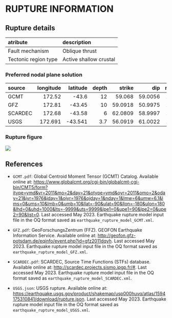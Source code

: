 # RUPTURE INFORMATION
    
## Rupture details

| atribute             | description            |
|:---------------------|:-----------------------|
| Fault mechanism       | Oblique thrust         |
| Tectonic region type | Active shallow crustal |


### Preferred nodal plane solution

| source   |   longitude |   latitude |   depth |   strike |     dip |   rake |   mag |
|:---------|------------:|-----------:|--------:|---------:|--------:|-------:|------:|
| GCMT     |     172.52  |    -43.6   |    12   |  59.068  | 59.0056 |    147 |  6.1  |
| GFZ      |     172.81  |    -43.45  |    10   |  59.0918 | 50.9975 |    146 |  6.3  |
| SCARDEC  |     172.68  |    -43.58  |     6   |  62.0809 | 58.9997 |    138 |  6.2  |
| USGS     |     172.691 |    -43.541 |     3.7 |  56.0919 | 61.0022 |    147 |  6.35 |


### Rupture figure

![](earthquake_ruptures.png)


## References

- `GCMT.pdf`: Global Centroid Moment Tensor (GCMT) Catalog. Available online at: https://www.globalcmt.org/cgi-bin/globalcmt-cgi-bin/CMT5/form?itype=ymd&yr=2011&mo=2&day=21&otype=ymd&oyr=2011&omo=2&oday=21&jyr=1976&jday=1&ojyr=1976&ojday=1&nday=1&lmw=6&umw=6.1&lms=0&ums=10&lmb=0&umb=10&llat=-90&ulat=90&llon=-180&ulon=180&lhd=0&uhd=1000&lts=-9999&uts=9999&lpe1=0&upe1=90&lpe2=0&upe2=90&list=0. Last accessed May 2023. Earthquake rupture model input file in the OQ format saved as `earthquake_rupture_model_GCMT.xml`.

- `GFZ.pdf`: GeoForschungsZentrum (FFZ). GEOFON Earthquake Information Service. Available online at: http://geofon.gfz-potsdam.de/eqinfo/event.php?id=gfz2011dqyh. Last accessed May 2023. Earthquake rupture model input file in the OQ format saved as `earthquake_rupture_model_GFZ.xml`.

- `SCARDEC.pdf`: SCARDEC, Source Time Functions (STFs) database. Available online at: http://scardec.projects.sismo.ipgp.fr/#. Last accessed May 2023. Earthquake rupture model input file in the OQ format saved as `earthquake_rupture_model_SCARDEC.xml`.

- `USGS.json`: USGS rupture. Available online at: https://earthquake.usgs.gov/product/shakemap/usp000huvq/atlas/1594175310841/download/rupture.json. Last accessed May 2023. Earthquake rupture model input file in the OQ format saved as `earthquake_rupture_model_USGS.xml`.


